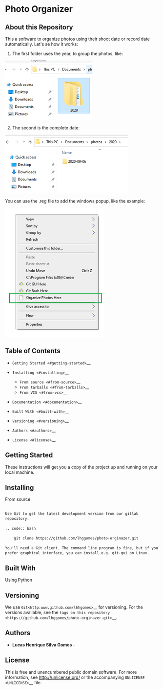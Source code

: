 Photo Organizer 
========================================

About this Repository
-----------------

This a software to organize photos using their shoot date or record date automatically. 
Let's se how it works: 

1) The first folder uses the year, to group the photos, like: 

<img src="/docs/first_group.png" alt="Example"/>

2) The second is the complete date: 

<img src="/docs/second_group.png" alt="Example"/>


You can use the .reg file to add the windows popup, like the example: 

<img src="/docs/windows.png" alt="Example"/>

Table of Contents
-----------------

-  `Getting Started <#getting-started>`__
-  `Installing <#installing>`__

   -  `From source <#from-source>`__
   -  `From tarballs <#from-tarballs>`__
   -  `From VCS <#from-vcs>`__

-  `Documentation <#documentation>`__
-  `Built With <#built-with>`__
-  `Versioning <#versioning>`__
-  `Authors <#authors>`__
-  `License <#license>`__

Getting Started
---------------

These instructions will get you a copy of the project up and running on
your local machine.


Installing
----------

From source
~~~~~~~~~~~

Use Git to get the latest development version from our gitlab
repository:

.. code:: bash

    git clone https://github.com/lhggomes/photo-orginazer.git

You'll need a Git client. The command line program is fine, but if you
prefer graphical interface, you can install e.g. git-gui on Linux.
~~~~~~~~~~~


Built With
----------

Using Python

Versioning
----------

We use `Git<http:www.github.com/lhhgomes>`__ for versioning. For the
versions available, see the `tags on this
repository <https://github.com/lhggomes/photo-orginazer.git>`__.

Authors
-------

-  **Lucas Henrique Silva Gomes** -

License
-------

This is free and unencumbered public domain software. For more
information, see http://unlicense.org/ or the accompanying
`UNLICENSE <UNLICENSE>`__ file.
